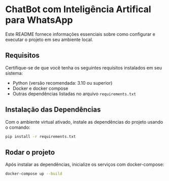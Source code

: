 # ChatBot com Inteligência Artifical para WhatsApp

Este README fornece informações essenciais sobre como configurar e executar o projeto em seu ambiente local.

## Requisitos

Certifique-se de que você tenha os seguintes requisitos instalados em seu sistema:

- Python (versão recomendada: 3.10 ou superior)
- Docker e docker compose
- Outras dependências listadas no arquivo `requirements.txt`


## Instalação das Dependências

Com o ambiente virtual ativado, instale as dependências do projeto usando o comando:
```bash
pip install -r requirements.txt
```


## Rodar o projeto

Após instalar as dependências, inicialize os serviços com docker-compose:
```bash
docker-compose up --build
```
